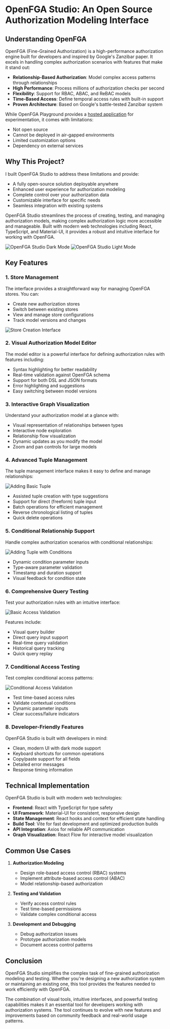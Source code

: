 # OpenFGA Studio: An Open Source Authorization Modeling Interface

## Understanding OpenFGA

OpenFGA (Fine-Grained Authorization) is a high-performance authorization engine built for developers and inspired by Google's Zanzibar paper. It excels in handling complex authorization scenarios with features that make it stand out:

- **Relationship-Based Authorization**: Model complex access patterns through relationships
- **High Performance**: Process millions of authorization checks per second
- **Flexibility**: Support for RBAC, ABAC, and ReBAC models
- **Time-Based Access**: Define temporal access rules with built-in support
- **Proven Architecture**: Based on Google's battle-tested Zanzibar system

While OpenFGA Playground provides a [hosted application](https://play.fga.dev/sandbox/) for experimentation, it comes with limitations:
- Not open source
- Cannot be deployed in air-gapped environments
- Limited customization options
- Dependency on external services

## Why This Project?

I built OpenFGA Studio to address these limitations and provide:
- A fully open-source solution deployable anywhere
- Enhanced user experience for authorization modeling
- Complete control over your authorization data
- Customizable interface for specific needs
- Seamless integration with existing systems

OpenFGA Studio streamlines the process of creating, testing, and managing authorization models, making complex authorization logic more accessible and manageable. Built with modern web technologies including React, TypeScript, and Material-UI, it provides a robust and intuitive interface for working with OpenFGA.

![OpenFGA Studio Dark Mode](screenshots/0-screenshot.png)
![OpenFGA Studio Light Mode](screenshots/0-screenshot-light-mode.png)

## Key Features

### 1. Store Management
The interface provides a straightforward way for managing OpenFGA stores. You can:
- Create new authorization stores
- Switch between existing stores
- View and manage store configurations
- Track model versions and changes

![Store Creation Interface](screenshots/1-create-store.png)

### 2. Visual Authorization Model Editor
The model editor is a powerful interface for defining authorization rules with features including:
- Syntax highlighting for better readability
- Real-time validation against OpenFGA schema
- Support for both DSL and JSON formats
- Error highlighting and suggestions
- Easy switching between model versions

### 3. Interactive Graph Visualization
Understand your authorization model at a glance with:
- Visual representation of relationships between types
- Interactive node exploration
- Relationship flow visualization
- Dynamic updates as you modify the model
- Zoom and pan controls for large models

### 4. Advanced Tuple Management
The tuple management interface makes it easy to define and manage relationships:

![Adding Basic Tuple](screenshots/2-adding-tuple.png)

- Assisted tuple creation with type suggestions
- Support for direct (freeform) tuple input
- Batch operations for efficient management
- Reverse chronological listing of tuples
- Quick delete operations

### 5. Conditional Relationship Support
Handle complex authorization scenarios with conditional relationships:

![Adding Tuple with Conditions](screenshots/3-adding-tuple-with-condition.png)

- Dynamic condition parameter inputs
- Type-aware parameter validation
- Timestamp and duration support
- Visual feedback for condition state

### 6. Comprehensive Query Testing
Test your authorization rules with an intuitive interface:

![Basic Access Validation](screenshots/4-validate-access.png)

Features include:
- Visual query builder
- Direct query input support
- Real-time query validation
- Historical query tracking
- Quick query replay

### 7. Conditional Access Testing
Test complex conditional access patterns:

![Conditional Access Validation](screenshots/5-validate-access-with-condition.png)

- Test time-based access rules
- Validate contextual conditions
- Dynamic parameter inputs
- Clear success/failure indicators

### 8. Developer-Friendly Features
OpenFGA Studio is built with developers in mind:
- Clean, modern UI with dark mode support
- Keyboard shortcuts for common operations
- Copy/paste support for all fields
- Detailed error messages
- Response timing information

## Technical Implementation

OpenFGA Studio is built with modern web technologies:
- **Frontend**: React with TypeScript for type safety
- **UI Framework**: Material-UI for consistent, responsive design
- **State Management**: React hooks and context for efficient state handling
- **Build Tool**: Vite for fast development and optimized production builds
- **API Integration**: Axios for reliable API communication
- **Graph Visualization**: React Flow for interactive model visualization

## Common Use Cases

1. **Authorization Modeling**
   - Design role-based access control (RBAC) systems
   - Implement attribute-based access control (ABAC)
   - Model relationship-based authorization

2. **Testing and Validation**
   - Verify access control rules
   - Test time-based permissions
   - Validate complex conditional access

3. **Development and Debugging**
   - Debug authorization issues
   - Prototype authorization models
   - Document access control patterns

## Conclusion

OpenFGA Studio simplifies the complex task of fine-grained authorization modeling and testing. Whether you're designing a new authorization system or maintaining an existing one, this tool provides the features needed to work efficiently with OpenFGA.

The combination of visual tools, intuitive interfaces, and powerful testing capabilities makes it an essential tool for developers working with authorization systems. The tool continues to evolve with new features and improvements based on community feedback and real-world usage patterns.
